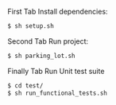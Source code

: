 First Tab Install dependencies:
```sh
$ sh setup.sh
```

Second Tab Run project:
```sh
$ sh parking_lot.sh
```

Finally Tab Run Unit test suite
```sh
$ cd test/
$ sh run_functional_tests.sh